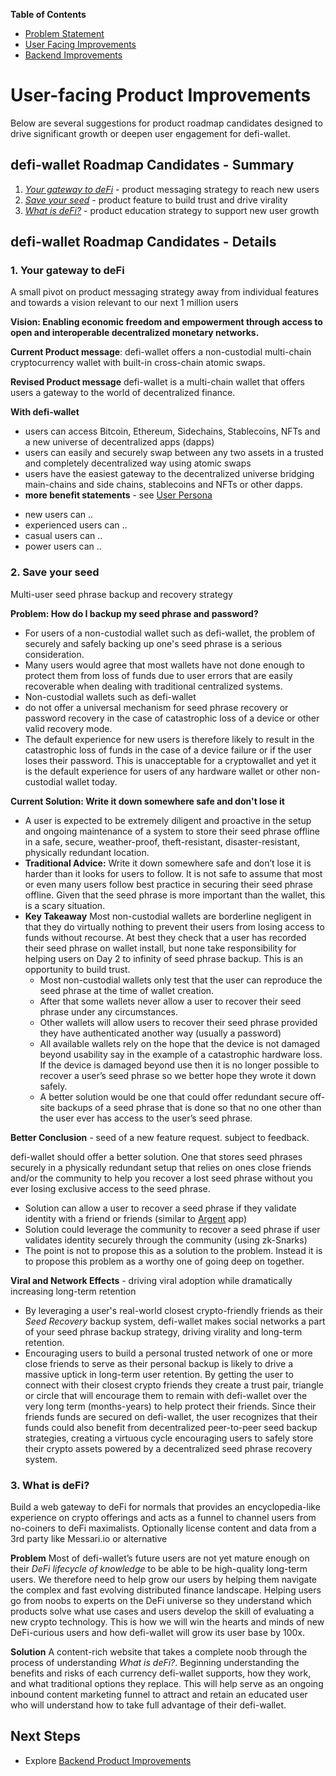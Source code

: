 **Table of Contents**
* [Problem Statement](https://github.com/alokm/defi-wallet#problem-statement)
* [User Facing Improvements](https://github.com/alokm/defi-wallet/blob/main/user-facing.md#user-facing-product-improvements)
* [Backend Improvements](https://github.com/alokm/defi-wallet/blob/main/Backend.md#backend-product-operations)

# User-facing Product Improvements

Below are several suggestions for product roadmap candidates designed to drive significant growth or deepen user engagement for defi-wallet.

## defi-wallet Roadmap Candidates - Summary

 1. *[Your gateway to deFi](https://github.com/alokm/defi-wallet/blob/main/user-facing.md#1-your-gateway-to-defi)* - product messaging strategy to reach new users 
 2. *[Save your seed](https://github.com/alokm/defi-wallet/blob/main/user-facing.md#2-save-your-seed)* - product feature to build trust and drive virality
 3. *[What is deFi?](https://github.com/alokm/defi-wallet/blob/main/user-facing.md#3-what-is-defi)* - product education strategy to support new user growth
 
## defi-wallet Roadmap Candidates - Details

### 1. Your gateway to deFi
A small pivot on product messaging strategy away from individual features and towards a vision relevant to our next 1 million users

**Vision: Enabling economic freedom and empowerment through access to open and interoperable decentralized monetary networks.**

**Current Product message**: defi-wallet offers a non-custodial multi-chain cryptocurrency wallet with built-in cross-chain atomic swaps.

**Revised Product message** defi-wallet is a multi-chain wallet that offers users a gateway to the world of decentralized finance.

**With defi-wallet** 
* users can access Bitcoin, Ethereum, Sidechains, Stablecoins, NFTs and a new universe of decentralized apps (dapps)
* users can easily and securely swap between any two assets in a trusted and completely decentralized way using atomic swaps
* users have the easiest gateway to the decentralized universe bridging main-chains and side chains, stablecoins and NFTs or other dapps.
* **more benefit statements** - see [User Persona](https://github.com/alokm/defi-wallet/blob/main/Backend.md#user-persona-model)
 - new users can ..
 - experienced users can ..
 - casual users can ..
 - power users can ..

### 2. Save your seed

Multi-user seed phrase backup and recovery strategy

**Problem: How do I backup my seed phrase and password?**
- For users of a non-custodial wallet such as defi-wallet, the problem of securely and safely backing up one's seed phrase is a serious consideration. 
- Many users would agree that most wallets have not done enough to protect them from loss of funds due to user errors that are easily recoverable when dealing with traditional centralized systems. 
- Non-custodial wallets such as defi-wallet
-  do not offer a universal mechanism for seed phrase recovery or password recovery in the case of catastrophic loss of a device or other valid recovery mode. 
- The default experience for new users is therefore likely to result in the catastrophic loss of funds in the case of a device failure or if the user loses their password. This is unacceptable for a cryptowallet and yet it is the default experience for users of any hardware wallet or other non-custodial wallet today.

**Current Solution: Write it down somewhere safe and don't lose it**

- A user is expected to be extremely diligent and proactive in the setup and ongoing maintenance of a system to store their seed phrase offline in a safe, secure, weather-proof, theft-resistant, disaster-resistant, physically redundant location. 
- **Traditional Advice:** Write it down somewhere safe and don’t lose it is harder than it looks for users to follow. It is not safe to assume that most or even many users follow best practice in securing their seed phrase offline. Given that the seed phrase is more important than the wallet, this is a scary situation.
- **Key Takeaway**  Most non-custodial wallets are borderline negligent in that they do virtually nothing to prevent their users from losing access to funds without recourse. At best they check that a user has recorded their seed phrase on wallet install, but none take responsibility for helping users on Day 2 to infinity of seed phrase backup. This is an opportunity to build trust.
	- Most non-custodial wallets only test that the user can reproduce the seed phrase at the time of wallet creation. 
	- After that some wallets never allow a user to recover their seed phrase under any circumstances. 
	- Other wallets will allow users to recover their seed phrase provided they have authenticated another way (usually a password)
	- All available wallets rely on the hope that the device is not damaged beyond usability say in the example of a catastrophic hardware loss. If the device is damaged beyond use then it is no longer possible to recover a user’s seed phrase so we better hope they wrote it down safely.
	- A better solution would be one that could offer redundant secure off-site backups of a seed phrase that is done so that no one other than the user ever has access to the user’s seed phrase.

**Better Conclusion** - seed of a new feature request. subject to feedback.

defi-wallet should offer a better solution. One that stores seed phrases securely in a physically redundant setup that relies on ones close friends and/or the community to help you recover a lost seed phrase without you ever losing exclusive access to the seed phrase.
 * Solution can allow a user to recover a seed phrase if they validate identity with a friend or friends (similar to [Argent](https://www.argent.xyz/) app)
 * Solution could leverage the community to recover a seed phrase if user validates identity securely through the community (using zk-Snarks)
* The point is not to propose this as a solution to the problem. Instead it is to propose this problem as a worthy one of going deep on together.

**Viral and Network Effects** - driving viral adoption while dramatically increasing long-term retention

* By leveraging a user's real-world closest crypto-friendly friends as their *Seed Recovery* backup system, defi-wallet makes social networks a part of your seed phrase backup strategy, driving virality and long-term retention.
* Encouraging users to build a personal trusted network of one or more close friends to serve as their personal backup is likely to drive a massive uptick in long-term user retention. By getting the user to connect with their closest crypto friends they create a trust pair, triangle or circle that will encourage them to remain with defi-wallet over the very long term (months-years) to help protect their friends. Since their friends funds are secured on defi-wallet, the user recognizes that their funds could also benefit from decentralized peer-to-peer seed backup strategies, creating a virtuous cycle encouraging users to safely store their crypto assets powered by a decentralized seed phrase recovery system.


### 3. What is deFi?
Build a web gateway to deFi for normals that provides an encyclopedia-like experience on crypto offerings and acts as a funnel to channel users from no-coiners to deFi maximalists. Optionally license content and data from a 3rd party like Messari.io or alternative

**Problem**
Most of defi-wallet’s future users are not yet mature enough on their *DeFi lifecycle of knowledge* to be able to be high-quality long-term users. We therefore need to help grow our users by helping them navigate the complex and fast evolving distributed finance landscape. Helping users go from noobs to experts on the DeFi universe so they understand which products solve what use cases and users develop the skill of evaluating a new crypto technology. This is how we will win the hearts and minds of new DeFi-curious users and how defi-wallet will grow its user base by 100x.

**Solution**
A content-rich website that takes a complete noob through the process of understanding *What is deFi?*. Beginning understanding the benefits and risks of each currency defi-wallet supports, how they work, and what traditional options they replace. This will help serve as an ongoing inbound content marketing funnel to attract and retain an educated user who will understand how to take full advantage of their defi-wallet.

## Next Steps

* Explore [Backend Product Improvements](https://github.com/alokm/defi-wallet/blob/main/Backend.md#backend-product-operations)
